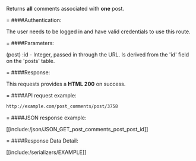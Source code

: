 <!-- --- title: GET /post_comments/post/:post_id -->

Returns **all** comments associated with **one** post.

=
####Authentication:

The user needs to be logged in and have valid credentials to use this route.

=
####Parameters:

(post) :id - Integer, passed in through the URL. Is derived from the 'id' field on the 'posts' table.

=
####Response:

This requests provides a <strong>HTML 200</strong> on success.

=
####API request example:
```html
http://example.com/post_comments/post/3758
```

=
####JSON response example:

[[include:/json/JSON_GET_post_comments_post_post_id]]

=
####Response Data Detail:

[[include:/serializers/EXAMPLE]]